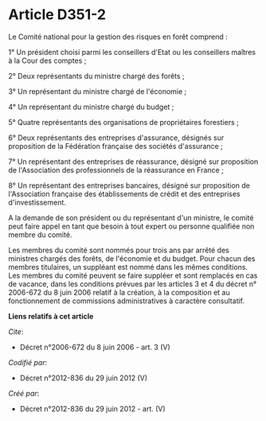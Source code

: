 # Article D351-2

Le Comité national pour la gestion des risques en forêt comprend : 

1° Un président choisi parmi les conseillers d'Etat ou les conseillers maîtres à la Cour des comptes ; 

2° Deux représentants du ministre chargé des forêts ; 

3° Un représentant du ministre chargé de l'économie ; 

4° Un représentant du ministre chargé du budget ; 

5° Quatre représentants des organisations de propriétaires forestiers ; 

6° Deux représentants des entreprises d'assurance, désignés sur proposition de la Fédération française des sociétés
d'assurance ; 

7° Un représentant des entreprises de réassurance, désigné sur proposition de l'Association des professionnels de la
réassurance en France ; 

8° Un représentant des entreprises bancaires, désigné sur proposition de l'Association française des établissements de crédit
et des entreprises d'investissement. 

A la demande de son président ou du représentant d'un ministre, le comité peut faire appel en tant que besoin à tout expert
ou personne qualifiée non membre du comité. 

Les membres du comité sont nommés pour trois ans par arrêté des ministres chargés des forêts, de l'économie et du budget.
Pour chacun des membres titulaires, un suppléant est nommé dans les mêmes conditions. Les membres du comité peuvent se faire
suppléer et sont remplacés en cas de vacance, dans les conditions prévues par les articles 3 et 4 du décret n° 2006-672 du 8
juin 2006 relatif à la création, à la composition et au fonctionnement de commissions administratives à caractère
consultatif.

**Liens relatifs à cet article**

_Cite_:

  - Décret n°2006-672 du 8 juin 2006 - art. 3 (V)

_Codifié par_:

  - Décret n°2012-836 du 29 juin 2012 (V)

_Créé par_:

  - Décret n°2012-836 du 29 juin 2012 - art. (V)
